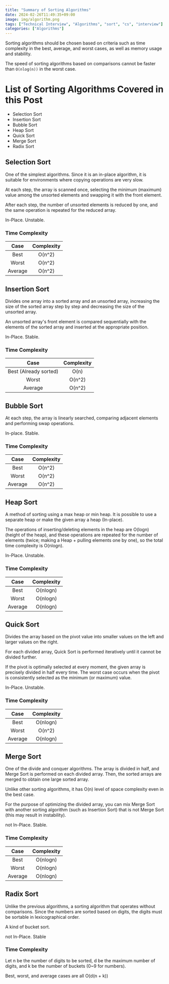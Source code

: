 ```yaml
---
title: "Summary of Sorting Algorithms"
date: 2024-02-26T11:49:35+09:00
image: img/algorithm.png
tags: ["Technical Interview", "Algorithms", "sort", "cs", "interview"]
categories: ["Algorithms"]
---
```


Sorting algorithms should be chosen based on criteria such as time complexity in the best, average, and worst cases, as well as memory usage and stability.

The speed of sorting algorithms based on comparisons cannot be faster than ```O(nlog(n))``` in the worst case.

# List of Sorting Algorithms Covered in this Post

- Selection Sort
- Insertion Sort
- Bubble Sort
- Heap Sort
- Quick Sort
- Merge Sort
- Radix Sort

## Selection Sort

One of the simplest algorithms. Since it is an in-place algorithm, it is suitable for environments where copying operations are very slow.

At each step, the array is scanned once, selecting the minimum (maximum) value among the unsorted elements and swapping it with the front element.

After each step, the number of unsorted elements is reduced by one, and the same operation is repeated for the reduced array.

In-Place. Unstable.

### Time Complexity
| Case | Complexity |
|:----:|:--------:|
| Best | O(n^2)   |
| Worst | O(n^2) |
| Average | O(n^2) |

## Insertion Sort

Divides one array into a sorted array and an unsorted array, increasing the size of the sorted array step by step and decreasing the size of the unsorted array.

An unsorted array's front element is compared sequentially with the elements of the sorted array and inserted at the appropriate position.

In-Place. Stable.

### Time Complexity
| Case | Complexity |
|:----:|:--------:|
| Best (Already sorted) | O(n) |
| Worst | O(n^2) |
| Average | O(n^2) |

## Bubble Sort

At each step, the array is linearly searched, comparing adjacent elements and performing swap operations.

In-place. Stable.

### Time Complexity
| Case | Complexity |
|:----:|:--------:|
| Best | O(n^2) |
| Worst | O(n^2) |
| Average | O(n^2) |

## Heap Sort

A method of sorting using a max heap or min heap. It is possible to use a separate heap or make the given array a heap (In-place).

The operations of inserting/deleting elements in the heap are O(logn) (height of the heap), and these operations are repeated for the number of elements (twice; making a Heap + pulling elements one by one), so the total time complexity is O(nlogn).

In-Place. Unstable.

### Time Complexity
| Case | Complexity |
|:----:|:--------:|
| Best | O(nlogn) |
| Worst | O(nlogn) |
| Average | O(nlogn) |

## Quick Sort

Divides the array based on the pivot value into smaller values on the left and larger values on the right.

For each divided array, Quick Sort is performed iteratively until it cannot be divided further.

If the pivot is optimally selected at every moment, the given array is precisely divided in half every time. The worst case occurs when the pivot is consistently selected as the minimum (or maximum) value.

In-Place. Unstable.

### Time Complexity
| Case | Complexity |
|:----:|:--------:|
| Best | O(nlogn) |
| Worst | O(n^2) |
| Average | O(nlogn) |

## Merge Sort

One of the divide and conquer algorithms. The array is divided in half, and Merge Sort is performed on each divided array. Then, the sorted arrays are merged to obtain one large sorted array.

Unlike other sorting algorithms, it has O(n) level of space complexity even in the best case.

For the purpose of optimizing the divided array, you can mix Merge Sort with another sorting algorithm (such as Insertion Sort) that is not Merge Sort (this may result in instability).

not In-Place. Stable.

### Time Complexity
| Case | Complexity |
|:----:|:--------:|
| Best | O(nlogn) |
| Worst | O(nlogn) |
| Average | O(nlogn) |

## Radix Sort

Unlike the previous algorithms, a sorting algorithm that operates without comparisons. Since the numbers are sorted based on digits, the digits must be sortable in lexicographical order.

A kind of bucket sort.

not In-Place. Stable

### Time Complexity

Let n be the number of digits to be sorted, d be the maximum number of digits, and k be the number of buckets (0~9 for numbers).

Best, worst, and average cases are all O(d(n + k))
